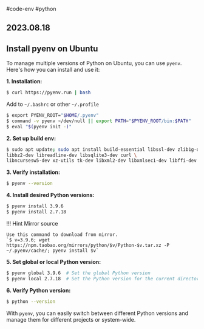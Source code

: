 #code-env #python
## 2023.08.18

## Install pyenv on Ubuntu

To manage multiple versions of Python on Ubuntu, you can use `pyenv`. Here's how you can install and use it:

**1. Installation:**

```bash
$ curl https://pyenv.run | bash
```

Add to `~/.bashrc` or other `~/.profile`

```bash
$ export PYENV_ROOT="$HOME/.pyenv"
$ command -v pyenv >/dev/null || export PATH="$PYENV_ROOT/bin:$PATH"
$ eval "$(pyenv init -)"
```

**2. Set up build env:**

```bash
$ sudo apt update; sudo apt install build-essential libssl-dev zlib1g-dev \
libbz2-dev libreadline-dev libsqlite3-dev curl \
libncursesw5-dev xz-utils tk-dev libxml2-dev libxmlsec1-dev libffi-dev liblzma-dev
```

**3. Verify installation:**

```bash
$ pyenv --version
```

**4. Install desired Python versions:**

```bash
$ pyenv install 3.9.6
$ pyenv install 2.7.18
```

!!! Hint Mirror source

    Use this command to download from mirror.  
    `$ v=3.9.6; wget https://npm.taobao.org/mirrors/python/$v/Python-$v.tar.xz -P ~/.pyenv/cache/; pyenv install $v`

**5. Set global or local Python version:**

```bash
$ pyenv global 3.9.6  # Set the global Python version
$ pyenv local 2.7.18  # Set the Python version for the current directory
```

**6. Verify Python version:**

```bash
$ python --version
```

With `pyenv`, you can easily switch between different Python versions and manage them for different projects or system-wide.